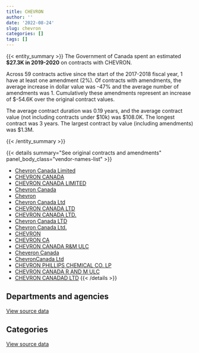 ```yaml
---
title: CHEVRON
author: ''
date: '2022-08-24'
slug: chevron
categories: []
tags: []
---
```


<script src="/rmarkdown-libs/htmlwidgets/htmlwidgets.js"></script>
<link href="/rmarkdown-libs/datatables-css/datatables-crosstalk.css" rel="stylesheet" />
<script src="/rmarkdown-libs/datatables-binding/datatables.js"></script>
<script src="/rmarkdown-libs/jquery/jquery-3.6.0.min.js"></script>
<link href="/rmarkdown-libs/dt-core-bootstrap/css/dataTables.bootstrap.min.css" rel="stylesheet" />
<link href="/rmarkdown-libs/dt-core-bootstrap/css/dataTables.bootstrap.extra.css" rel="stylesheet" />
<script src="/rmarkdown-libs/dt-core-bootstrap/js/jquery.dataTables.min.js"></script>
<script src="/rmarkdown-libs/dt-core-bootstrap/js/dataTables.bootstrap.min.js"></script>
<link href="/rmarkdown-libs/crosstalk/css/crosstalk.min.css" rel="stylesheet" />
<script src="/rmarkdown-libs/crosstalk/js/crosstalk.min.js"></script>
<script src="/rmarkdown-libs/htmlwidgets/htmlwidgets.js"></script>
<link href="/rmarkdown-libs/datatables-css/datatables-crosstalk.css" rel="stylesheet" />
<script src="/rmarkdown-libs/datatables-binding/datatables.js"></script>
<script src="/rmarkdown-libs/jquery/jquery-3.6.0.min.js"></script>
<link href="/rmarkdown-libs/dt-core-bootstrap/css/dataTables.bootstrap.min.css" rel="stylesheet" />
<link href="/rmarkdown-libs/dt-core-bootstrap/css/dataTables.bootstrap.extra.css" rel="stylesheet" />
<script src="/rmarkdown-libs/dt-core-bootstrap/js/jquery.dataTables.min.js"></script>
<script src="/rmarkdown-libs/dt-core-bootstrap/js/dataTables.bootstrap.min.js"></script>
<link href="/rmarkdown-libs/crosstalk/css/crosstalk.min.css" rel="stylesheet" />
<script src="/rmarkdown-libs/crosstalk/js/crosstalk.min.js"></script>

{{< entity_summary >}}
The Government of Canada spent an estimated **\$27.3K in 2019-2020** on contracts with CHEVRON.

Across 59 contracts active since the start of the 2017-2018 fiscal year, 1 have at least one amendment (2%). Of contracts with amendments, the average increase in dollar value was -47% and the average number of amendments was 1. Cumulatively these amendments represent an increase of \$-54.6K over the original contract values.

The average contract duration was 0.19 years, and the average contract value (not including contracts under \$10k) was \$108.0K. The longest contract was 3 years. The largest contract by value (including amendments) was \$1.3M.

{{< /entity_summary >}}

{{< details summary="See original contracts and amendments" panel_body_class="vendor-names-list" >}}
- [Chevron Canada Limited](https://search.open.canada.ca/en/ct/?sort=contract_value_f%20desc&page=1&search_text=%22Chevron%20Canada%20Limited%22)
- [CHEVRON CANADA](https://search.open.canada.ca/en/ct/?sort=contract_value_f%20desc&page=1&search_text=%22CHEVRON%20CANADA%22)
- [CHEVRON CANADA LIMITED](https://search.open.canada.ca/en/ct/?sort=contract_value_f%20desc&page=1&search_text=%22CHEVRON%20CANADA%20LIMITED%22)
- [Chevron Canada](https://search.open.canada.ca/en/ct/?sort=contract_value_f%20desc&page=1&search_text=%22Chevron%20Canada%22)
- [Chevron](https://search.open.canada.ca/en/ct/?sort=contract_value_f%20desc&page=1&search_text=%22Chevron%22)
- [Chevron Canada Ltd](https://search.open.canada.ca/en/ct/?sort=contract_value_f%20desc&page=1&search_text=%22Chevron%20Canada%20Ltd%22)
- [CHEVRON CANADA LTD](https://search.open.canada.ca/en/ct/?sort=contract_value_f%20desc&page=1&search_text=%22CHEVRON%20CANADA%20LTD%22)
- [CHEVRON CANADA LTD.](https://search.open.canada.ca/en/ct/?sort=contract_value_f%20desc&page=1&search_text=%22CHEVRON%20CANADA%20LTD.%22)
- [Chevron Canada LTD](https://search.open.canada.ca/en/ct/?sort=contract_value_f%20desc&page=1&search_text=%22Chevron%20Canada%20LTD%22)
- [Chevron Canada Ltd.](https://search.open.canada.ca/en/ct/?sort=contract_value_f%20desc&page=1&search_text=%22Chevron%20Canada%20Ltd.%22)
- [CHEVRON](https://search.open.canada.ca/en/ct/?sort=contract_value_f%20desc&page=1&search_text=%22CHEVRON%22)
- [CHEVRON CA](https://search.open.canada.ca/en/ct/?sort=contract_value_f%20desc&page=1&search_text=%22CHEVRON%20CA%22)
- [CHEVRON CANADA R&M ULC](https://search.open.canada.ca/en/ct/?sort=contract_value_f%20desc&page=1&search_text=%22CHEVRON%20CANADA%20R%26M%20ULC%22)
- [Cheveron Canada](https://search.open.canada.ca/en/ct/?sort=contract_value_f%20desc&page=1&search_text=%22Cheveron%20Canada%22)
- [ChevronCanada Ltd](https://search.open.canada.ca/en/ct/?sort=contract_value_f%20desc&page=1&search_text=%22ChevronCanada%20Ltd%22)
- [CHEVRON PHILLIPS CHEMICAL CO. LP](https://search.open.canada.ca/en/ct/?sort=contract_value_f%20desc&page=1&search_text=%22CHEVRON%20PHILLIPS%20CHEMICAL%20CO.%20LP%22)
- [CHEVRON CANADA R AND M ULC](https://search.open.canada.ca/en/ct/?sort=contract_value_f%20desc&page=1&search_text=%22CHEVRON%20CANADA%20R%20AND%20M%20ULC%22)
- [CHEVRON CANADAD LTD](https://search.open.canada.ca/en/ct/?sort=contract_value_f%20desc&page=1&search_text=%22CHEVRON%20CANADAD%20LTD%22)
{{< /details >}}

## Departments and agencies

<div id="htmlwidget-1" style="width:100%;height:auto;" class="datatables html-widget"></div>
<script type="application/json" data-for="htmlwidget-1">{"x":{"style":"bootstrap","filter":"none","vertical":false,"data":[["<a href=\"/departments/csc-scc/\">Correctional Service of Canada<\/a>","<a href=\"/departments/dfo-mpo/\">Fisheries and Oceans Canada<\/a>","<a href=\"/departments/dnd-mdn/\">National Defence<\/a>","<a href=\"/departments/tc/\">Transport Canada<\/a>"],[60921.42,3217457.32,4487932.7,null],[57750,null,3631.2,15750],[10500,null,null,16800]],"container":"<table class=\"table table-striped table-hover row-border order-column display\">\n  <thead>\n    <tr>\n      <th>Department<\/th>\n      <th>2017-2018<\/th>\n      <th>2018-2019<\/th>\n      <th>2019-2020<\/th>\n    <\/tr>\n  <\/thead>\n<\/table>","options":{"order":[[3,"desc"]],"pageLength":10,"autoWidth":true,"columnDefs":[{"targets":1,"render":"function(data, type, row, meta) {\n    return type !== 'display' ? data : DTWidget.formatCurrency(data, \"$\", 2, 3, \",\", \".\", true, null);\n  }"},{"targets":2,"render":"function(data, type, row, meta) {\n    return type !== 'display' ? data : DTWidget.formatCurrency(data, \"$\", 2, 3, \",\", \".\", true, null);\n  }"},{"targets":3,"render":"function(data, type, row, meta) {\n    return type !== 'display' ? data : DTWidget.formatCurrency(data, \"$\", 2, 3, \",\", \".\", true, null);\n  }"},{"width":"16%","targets":[1,2,3]},{"className":"dt-right","targets":[1,2,3]}],"orderClasses":false}},"evals":["options.columnDefs.0.render","options.columnDefs.1.render","options.columnDefs.2.render"],"jsHooks":[]}</script>
<p class="text-right">
<a href="https://github.com/GoC-Spending/contracts-data/tree/main/data/out/vendors/chevron/summary_by_fiscal_year_by_department.csv" class="source-data-link btn btn-link">View source data</a>
</p>

## Categories

<div id="htmlwidget-2" style="width:100%;height:auto;" class="datatables html-widget"></div>
<script type="application/json" data-for="htmlwidget-2">{"x":{"style":"bootstrap","filter":"none","vertical":false,"data":[["<a href=\"/categories/11_defence/\">Defence<\/a>","<a href=\"/categories/5_transportation_and_logistics/\">Transportation and logistics<\/a>"],[4487932.7,3278378.74],[3631.2,73500],[null,27300]],"container":"<table class=\"table table-striped table-hover row-border order-column display\">\n  <thead>\n    <tr>\n      <th>Category<\/th>\n      <th>2017-2018<\/th>\n      <th>2018-2019<\/th>\n      <th>2019-2020<\/th>\n    <\/tr>\n  <\/thead>\n<\/table>","options":{"order":[[3,"desc"]],"dom":"t","pageLength":30,"autoWidth":true,"columnDefs":[{"targets":1,"render":"function(data, type, row, meta) {\n    return type !== 'display' ? data : DTWidget.formatCurrency(data, \"$\", 2, 3, \",\", \".\", true, null);\n  }"},{"targets":2,"render":"function(data, type, row, meta) {\n    return type !== 'display' ? data : DTWidget.formatCurrency(data, \"$\", 2, 3, \",\", \".\", true, null);\n  }"},{"targets":3,"render":"function(data, type, row, meta) {\n    return type !== 'display' ? data : DTWidget.formatCurrency(data, \"$\", 2, 3, \",\", \".\", true, null);\n  }"},{"width":"16%","targets":[1,2,3]},{"className":"dt-right","targets":[1,2,3]}],"orderClasses":false,"lengthMenu":[10,25,30,50,100]}},"evals":["options.columnDefs.0.render","options.columnDefs.1.render","options.columnDefs.2.render"],"jsHooks":[]}</script>
<p class="text-right">
<a href="https://github.com/GoC-Spending/contracts-data/tree/main/data/out/vendors/chevron/summary_by_fiscal_year_by_category.csv" class="source-data-link btn btn-link">View source data</a>
</p>
